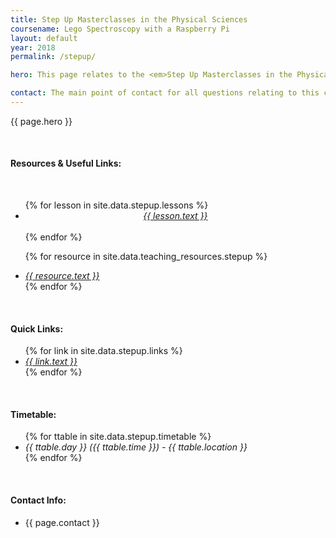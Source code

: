 ```yaml
---
title: Step Up Masterclasses in the Physical Sciences
coursename: Lego Spectroscopy with a Raspberry Pi
layout: default
year: 2018
permalink: /stepup/

hero: This page relates to the <em>Step Up Masterclasses in the Physical Sciences</em> running at Cardiff University during 2018. Course notes and program files will be available to download here and will be updated as new material is added. Comments and questions welcome at any time.

contact: The main point of contact for all questions relating to this course will be <a href="/contact" target="_blank">Scott Morgan</a> (<a href="mailto:MorganSN@cardiff.ac.uk" target="_blank">MorganSN@cardiff.ac.uk</a>). Support will be provided via e-mail or during class.
---
```


<p>{{ page.hero }}</p>
<br/>

<h4>Resources &amp; Useful Links:</h4>
<br/>
<ul>
  {% for lesson in site.data.stepup.lessons %}
    <center><li><a href="{{ lesson.url }}" class="btn btn-ghost"><em>{{ lesson.text }}</em></a></li><br/></center>
  {% endfor %}

  <br/>

  {% for resource in site.data.teaching_resources.stepup %}
    <li><a href="{{ resource.url }}" target="_blank"><em>{{ resource.text }}</em></a></li>
  {% endfor %}
</ul>
<br/>

<h4>Quick Links:</h4>
<ul>
  {% for link in site.data.stepup.links %}
    <li><a href="{{ link.url }}" target="_blank"><em>{{ link.text }}</em></a></li>
  {% endfor %}
</ul>
<br/>

<h4>Timetable:</h4>
<ul>
  {% for ttable in site.data.stepup.timetable %}
    <li><em>{{ ttable.day }} ({{ ttable.time }}) - {{ ttable.location }}</em></li>
  {% endfor %}
</ul>
<br/>

<h4>Contact Info:</h4>
<ul>
  <li>{{ page.contact }}</li>
</ul>
